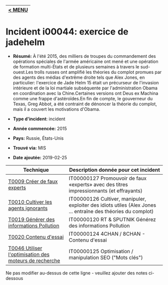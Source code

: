 |[< MENU](../README.md)|
|---|
# Incident i00044: exercice de jadehelm

* **Résumé:** À l'été 2015, des milliers de troupes du commandement des opérations spéciales de l'armée américaine ont mené et une opération de formation multi-États et de plusieurs semaines à travers le sud-ouest.Les trolls russes ont amplifié les théories du complot promues par des agents des médias d'extrême droite tels que Alex Jones, en particulier: l'exercice de Jade Helm 15 était un précurseur de l'invasion intérieure et de la loi martiale subséquente par l'administration Obama en coordination avec la Chine.Certaines versions ont Deus ex Machina comme une frappe d'astéroïdes.En fin de compte, le gouverneur du Texas, Greg Abbot, a été contraint de dénoncer la théorie du complot, mais il a couvert les motivations d'Obama.

* **Type d'incident**: incident

* **Année commencée:** 2015

* **Pays:** Russie, États-Unis

* **Trouvé via:** MIS

* **Date ajoutée:** 2019-02-25
 

|Technique |Description donnée pour cet incident |
|--------- |------------------------- |
|[T0009 Créer de faux experts](../../generated_pages/techniques/T0009.md) |IT00000127 Promouvoir de faux «experts» avec des titres impressionnants (et effrayants) |
|[T0010 Cultiver les agents ignorants](../../generated_pages/techniques/T0010.md) |IT00000126 Cultiver, manipuler, exploiter des idiots utiles (Alex Jones ... entraîne des théories du complot) |
|[T0019 Générer des informations Pollution](../../generated_pages/techniques/T0019.md) |IT00000120 RT & SPUTNIK Générez des informations Pollution |
|[T0020 Contenu d'essai](../../generated_pages/techniques/T0020.md) |IT00000124 4CHAN / 8CHAN - Contenu d'essai |
|[T0046 Utiliser l'optimisation des moteurs de recherche](../../generated_pages/techniques/T0046.md) |IT00000125 Optimisation / manipulation SEO ("Mots clés") |


Ne pas modifier au-dessus de cette ligne - veuillez ajouter des notes ci-dessous